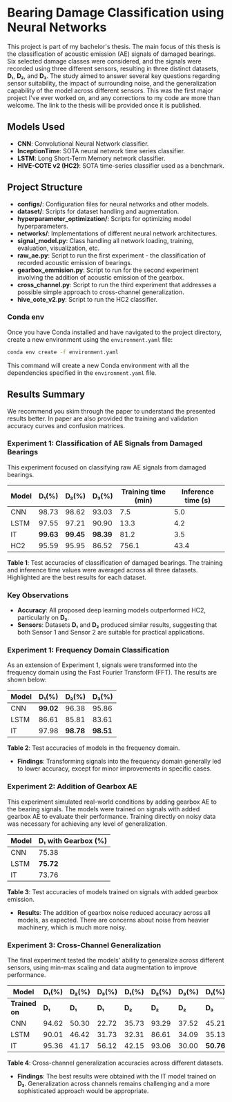 # Bearing Damage Classification using Neural Networks

This project is part of my bachelor's thesis. The main focus of this thesis is the classification of acoustic emission (AE) signals of damaged bearings. Six selected damage classes were considered, and the signals were recorded using three different sensors, resulting in three distinct datasets, **D₁**, **D₂**, and **D₃**. The study aimed to answer several key questions regarding sensor suitability, the impact of surrounding noise, and the generalization capability of the model across different sensors. This was the first major project I've ever worked on, and any corrections to my code are more than welcome. The link to the thesis will be provided once it is published. 

## Models Used

- **CNN**: Convolutional Neural Network classifier.
- **InceptionTime**: SOTA neural network time series classifier.
- **LSTM**: Long Short-Term Memory network classifier.
- **HIVE-COTE v2 (HC2)**: SOTA time-series classifier used as a benchmark.


## Project Structure

- **configs/**: Configuration files for neural networks and other models.
- **dataset/**: Scripts for dataset handling and augmentation.
- **hyperparameter_optimization/**: Scripts for optimizing model hyperparameters.
- **networks/**: Implementations of different neural network architectures.
- **signal_model.py**: Class handling all network loading, training, evaluation, visualization, etc.
- **raw_ae.py**: Script to run the first experiment - the classification of recorded acoustic emission of bearings.
- **gearbox_emmision.py**: Script to run for the second experiment involving the addition of acoustic emission of the gearbox.
- **cross_channel.py**: Script to run the third experiment that addresses a possible simple approach to cross-channel generalization.
- **hive_cote_v2.py**: Script to run the HC2 classifier.


### Conda env

Once you have Conda installed and have navigated to the project directory, create a new environment using the `environment.yaml` file:

```bash
conda env create -f environment.yaml
```

This command will create a new Conda environment with all the dependencies specified in the `environment.yaml` file.


## Results Summary

We recommend you skim through the paper to understand the presented results better. In paper are also provided the training and validation accuracy curves and confusion matrices. 

### Experiment 1: Classification of AE Signals from Damaged Bearings

This experiment focused on classifying raw AE signals from damaged bearings.

| Model | **D₁**(%) | **D₂**(%) | **D₃**(%) | Training time (min) | Inference time (s) |
|-------|-----------|-----------|-----------|---------------------|--------------------|
| CNN   | 98.73     | 98.62     | 93.03     | 7.5                 | 5.0                |
| LSTM  | 97.55     | 97.21     | 90.90     | 13.3                | 4.2                |
| IT    | **99.63** | **99.45** | **98.39** | 81.2                | 3.5                |
| HC2   | 95.59     | 95.95     | 86.52     | 756.1               | 43.4               |

**Table 1**: Test accuracies of classification of damaged bearings. The training and inference time values were averaged across all three datasets. Highlighted are the best results for each dataset.

### Key Observations

- **Accuracy**: All proposed deep learning models outperformed HC2, particularly on **D₃**.
- **Sensors**: Datasets **D₁** and **D₂** produced similar results, suggesting that both Sensor 1 and Sensor 2 are suitable for practical applications.

### Experiment 1: Frequency Domain Classification

As an extension of Experiment 1, signals were transformed into the frequency domain using the Fast Fourier Transform (FFT). The results are shown below:

| Model | **D₁**(%) | **D₂**(%) | **D₃**(%) |
|-------|-----------|-----------|-----------|
| CNN   | **99.02** | 96.38     | 95.86     |
| LSTM  | 86.61     | 85.81     | 83.61     |
| IT    | 97.98     | **98.78** | **98.51** |

**Table 2**: Test accuracies of models in the frequency domain.

- **Findings**: Transforming signals into the frequency domain generally led to lower accuracy, except for minor improvements in specific cases.

### Experiment 2: Addition of Gearbox AE

This experiment simulated real-world conditions by adding gearbox AE to the bearing signals. The models were trained on signals with added gearbox AE to evaluate their performance. Training directly on noisy data was necessary for achieving any level of generalization.

| Model | **D₁** with Gearbox (%) |
|-------|-------------------------|
| CNN   | 75.38                   |
| LSTM  | **75.72**               |
| IT    | 73.76                   |

**Table 3**: Test accuracies of models trained on signals with added gearbox emission.

- **Results**: The addition of gearbox noise reduced accuracy across all models, as expected. There are concerns about noise from heavier machinery, which is much more noisy. 

### Experiment 3: Cross-Channel Generalization

The final experiment tested the models' ability to generalize across different sensors, using min-max scaling and data augmentation to improve performance.

| Model         | **D₁**(%) | **D₂**(%) | **D₃**(%) | **D₁**(%) | **D₂**(%) | **D₃**(%) | **D₁**(%) | **D₂**(%) | **D₃**(%) |
|---------------|-----------|-----------|-----------|-----------|-----------|-----------|-----------|-----------|-----------|
| **Trained on** | **D₁** | **D₁** | **D₁** | **D₂** | **D₂** | **D₂** | **D₃** | **D₃** | **D₃** |
| CNN           | 94.62     | 50.30     | 22.72     | 35.73     | 93.29     | 37.52     | 45.21     | 38.93     | 88.05     |
| LSTM          | 90.01     | 46.42     | 31.73     | 32.31     | 86.61     | 34.09     | 35.13     | 41.03     | 82.32     |
| IT            | 95.36 | 41.17     | 56.12 | 42.15     | 93.06| 30.00     | **50.76** | **57.44** | 83.59 |

**Table 4**: Cross-channel generalization accuracies across different datasets.

- **Findings**: The best results were obtained with the IT model trained on **D₃**. Generalization across channels remains challenging and a more sophisticated approach would be appropriate.

